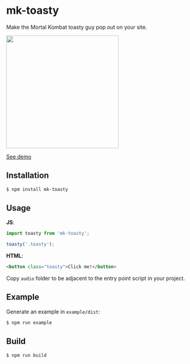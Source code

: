 # mk-toasty

Make the Mortal Kombat toasty guy pop out on your site.

<img src='https://www.dropbox.com/s/h7zo1d5g57vjdv9/mk-toasty.png?raw=1' width='300px' />

[See demo](https://dl.dropboxusercontent.com/u/21334841/demos/mk-toasty/index.html)

## Installation

```sh
$ npm install mk-toasty
```

## Usage

**JS**:

```js
import toasty from 'mk-toasty';

toasty('.toasty');
```

**HTML**:

```html
<button class="toasty">Click me!</button>
```

Copy `audio` folder to be adjacent to the entry point script in your project.

## Example

Generate an example in `example/dist`:

```sh
$ npm run example
```

## Build

```sh
$ npm run build
```
